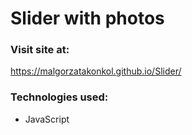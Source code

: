 # Slider with photos

### Visit site at:
https://malgorzatakonkol.github.io/Slider/

### Technologies used:
* JavaScript